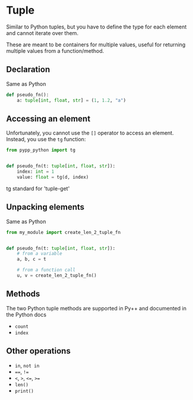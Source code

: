 # Tuple

Similar to Python tuples, but you have to define the type for each element and cannot iterate over them.

These are meant to be containers for multiple values, useful for returning multiple values from a function/method.

## Declaration

Same as Python

```python
def pseudo_fn():
    a: tuple[int, float, str] = (1, 1.2, "a")
```

## Accessing an element

Unfortunately, you cannot use the `[]` operator to access an element. Instead, you use the `tg` function:

```python
from pypp_python import tg


def pseudo_fn(t: tuple[int, float, str]):
    index: int = 1
    value: float = tg(d, index)
```

tg standard for 'tuple-get'

## Unpacking elements

Same as Python

```python
from my_module import create_len_2_tuple_fn


def pseudo_fn(t: tuple[int, float, str]):
    # from a variable
    a, b, c = t

    # from a function call
    u, v = create_len_2_tuple_fn()

```

## Methods

The two Python tuple methods are supported in Py++ and documented in the Python docs

- `count`
- `index`

## Other operations

- `in`, `not in`
- `==`, `!=`
- `<`, `>`, `<=`, `>=`
- `len()`
- `print()`

